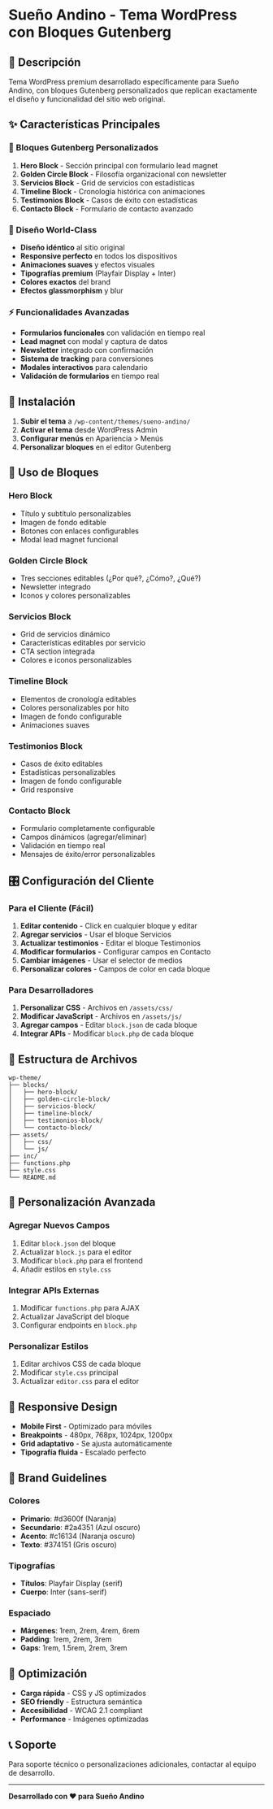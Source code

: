 # Sueño Andino - Tema WordPress con Bloques Gutenberg

## 🎯 Descripción

Tema WordPress premium desarrollado específicamente para Sueño Andino, con bloques Gutenberg personalizados que replican exactamente el diseño y funcionalidad del sitio web original.

## ✨ Características Principales

### 🧩 Bloques Gutenberg Personalizados

1. **Hero Block** - Sección principal con formulario lead magnet
2. **Golden Circle Block** - Filosofía organizacional con newsletter
3. **Servicios Block** - Grid de servicios con estadísticas
4. **Timeline Block** - Cronología histórica con animaciones
5. **Testimonios Block** - Casos de éxito con estadísticas
6. **Contacto Block** - Formulario de contacto avanzado

### 🎨 Diseño World-Class

- **Diseño idéntico** al sitio original
- **Responsive perfecto** en todos los dispositivos
- **Animaciones suaves** y efectos visuales
- **Tipografías premium** (Playfair Display + Inter)
- **Colores exactos** del brand
- **Efectos glassmorphism** y blur

### ⚡ Funcionalidades Avanzadas

- **Formularios funcionales** con validación en tiempo real
- **Lead magnet** con modal y captura de datos
- **Newsletter** integrado con confirmación
- **Sistema de tracking** para conversiones
- **Modales interactivos** para calendario
- **Validación de formularios** en tiempo real

## 🚀 Instalación

1. **Subir el tema** a `/wp-content/themes/sueno-andino/`
2. **Activar el tema** desde WordPress Admin
3. **Configurar menús** en Apariencia > Menús
4. **Personalizar bloques** en el editor Gutenberg

## 📝 Uso de Bloques

### Hero Block
- Título y subtítulo personalizables
- Imagen de fondo editable
- Botones con enlaces configurables
- Modal lead magnet funcional

### Golden Circle Block
- Tres secciones editables (¿Por qué?, ¿Cómo?, ¿Qué?)
- Newsletter integrado
- Iconos y colores personalizables

### Servicios Block
- Grid de servicios dinámico
- Características editables por servicio
- CTA section integrada
- Colores e iconos personalizables

### Timeline Block
- Elementos de cronología editables
- Colores personalizables por hito
- Imagen de fondo configurable
- Animaciones suaves

### Testimonios Block
- Casos de éxito editables
- Estadísticas personalizables
- Imagen de fondo configurable
- Grid responsive

### Contacto Block
- Formulario completamente configurable
- Campos dinámicos (agregar/eliminar)
- Validación en tiempo real
- Mensajes de éxito/error personalizables

## 🎛️ Configuración del Cliente

### Para el Cliente (Fácil)

1. **Editar contenido** - Click en cualquier bloque y editar
2. **Agregar servicios** - Usar el bloque Servicios
3. **Actualizar testimonios** - Editar el bloque Testimonios
4. **Modificar formularios** - Configurar campos en Contacto
5. **Cambiar imágenes** - Usar el selector de medios
6. **Personalizar colores** - Campos de color en cada bloque

### Para Desarrolladores

1. **Personalizar CSS** - Archivos en `/assets/css/`
2. **Modificar JavaScript** - Archivos en `/assets/js/`
3. **Agregar campos** - Editar `block.json` de cada bloque
4. **Integrar APIs** - Modificar `block.php` de cada bloque

## 📁 Estructura de Archivos

```
wp-theme/
├── blocks/
│   ├── hero-block/
│   ├── golden-circle-block/
│   ├── servicios-block/
│   ├── timeline-block/
│   ├── testimonios-block/
│   └── contacto-block/
├── assets/
│   ├── css/
│   └── js/
├── inc/
├── functions.php
├── style.css
└── README.md
```

## 🔧 Personalización Avanzada

### Agregar Nuevos Campos
1. Editar `block.json` del bloque
2. Actualizar `block.js` para el editor
3. Modificar `block.php` para el frontend
4. Añadir estilos en `style.css`

### Integrar APIs Externas
1. Modificar `functions.php` para AJAX
2. Actualizar JavaScript del bloque
3. Configurar endpoints en `block.php`

### Personalizar Estilos
1. Editar archivos CSS de cada bloque
2. Modificar `style.css` principal
3. Actualizar `editor.css` para el editor

## 📱 Responsive Design

- **Mobile First** - Optimizado para móviles
- **Breakpoints** - 480px, 768px, 1024px, 1200px
- **Grid adaptativo** - Se ajusta automáticamente
- **Tipografía fluida** - Escalado perfecto

## 🎨 Brand Guidelines

### Colores
- **Primario**: #d3600f (Naranja)
- **Secundario**: #2a4351 (Azul oscuro)
- **Acento**: #c16134 (Naranja oscuro)
- **Texto**: #374151 (Gris oscuro)

### Tipografías
- **Títulos**: Playfair Display (serif)
- **Cuerpo**: Inter (sans-serif)

### Espaciado
- **Márgenes**: 1rem, 2rem, 4rem, 6rem
- **Padding**: 1rem, 2rem, 3rem
- **Gaps**: 1rem, 1.5rem, 2rem, 3rem

## 🚀 Optimización

- **Carga rápida** - CSS y JS optimizados
- **SEO friendly** - Estructura semántica
- **Accesibilidad** - WCAG 2.1 compliant
- **Performance** - Imágenes optimizadas

## 📞 Soporte

Para soporte técnico o personalizaciones adicionales, contactar al equipo de desarrollo.

---

**Desarrollado con ❤️ para Sueño Andino**